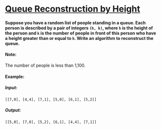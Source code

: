# [Queue Reconstruction by Height](https://leetcode.com/explore/challenge/card/june-leetcoding-challenge/539/week-1-june-1st-june-7th/3352/)

#### Suppose you have a random list of people standing in a queue. Each person is described by a pair of integers ```(h, k)```, where ```h``` is the height of the person and ```k``` is the number of people in front of this person who have a height greater than or equal to ```h```. Write an algorithm to reconstruct the queue.

#### Note:
The number of people is less than 1,100.

 
#### Example:

##### Input:
```
[[7,0], [4,4], [7,1], [5,0], [6,1], [5,2]]
```

##### Output:
```
[[5,0], [7,0], [5,2], [6,1], [4,4], [7,1]]
```
